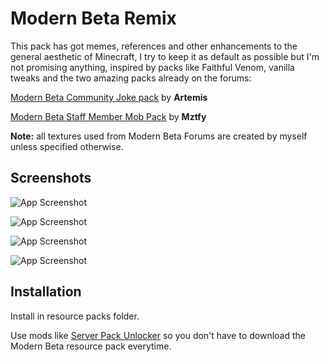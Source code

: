 
# Modern Beta Remix

This pack has got memes, references and other enhancements to the general aesthetic of Minecraft, I try to keep it as default as possible but I'm not promising anything, inspired by packs like Faithful Venom, vanilla tweaks and the two amazing packs already on the forums:

[Modern Beta Community Joke pack](https://discord.com/channels/1213675813224972328/1374466567139758171) by __**Artemis**__ 

[Modern Beta Staff Member Mob Pack](https://discord.com/channels/1213675813224972328/1374103555803316245) by __**Mztfy**__ 

__Note:__ all textures used from Modern Beta Forums are created by myself unless specified otherwise.





## Screenshots

![App Screenshot](https://cdn.discordapp.com/attachments/1403450997006794772/1404191318451945655/SPOILER_Untitled.png?ex=689a4a92&is=6898f912&hm=263271fe0bcaff64a0d6bdbc189f6ce00bc98daeed7de950c556c5033026d5ca&)

![App Screenshot](https://cdn.discordapp.com/attachments/1403450997006794772/1404191319160651797/SPOILER_2025-08-10_20.42.28.png?ex=689a4a93&is=6898f913&hm=fba5198e22144ab6a967624fc6caabc8bafe54cf4493c035dbd53670abcb6c9f&)

![App Screenshot](https://cdn.discordapp.com/attachments/1403450997006794772/1404191319852847224/SPOILER_2025-08-10_20.39.32.png?ex=689a4a93&is=6898f913&hm=f3d548c77d49189bc71e8b24338867e312cd49ff6ff5522da0912b600c1f3f32&)

![App Screenshot](https://cdn.discordapp.com/attachments/1403450997006794772/1404191320527995000/SPOILER_2025-08-10_20.23.26.png?ex=689a4a93&is=6898f913&hm=cd21398cdb3165b8b7820141c4a5b20839e79280487cefd6a03b98ac562d1a53&)





## Installation

Install in resource packs folder.


  Use mods like [Server Pack Unlocker](https://modrinth.com/mod/server-pack-unlocker) so you don't have to download the Modern Beta resource pack everytime.

    
